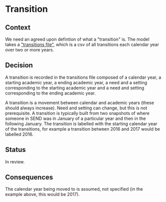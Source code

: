 # Transition

## Context

We need an agreed upon defintion of what a "transition" is. The model takes a ["transitions file"](data/demo/data/transitions.csv), which is a csv of all transitions each calendar year over two or more years.

## Decision

A transition is recorded in the transitions file composed of a calendar year, a starting academic year, a ending academic year, a need and a setting corresponding to the starting academic year and a need and setting corresponding to the ending academic year.

A transition is a movement between calendar and academic years (these should always increase). Need and setting can change, but this is not prerequisite. A transition is typically built from two snapshots of where someone in SEND was in January of a particular year and then in the following January. The transition is labelled with the starting calendar year of the transitions, for example a transition between 2016 and 2017 would be labelled 2016.

## Status

In review.

## Consequences

The calendar year being moved to is assumed, not specified (in the example above, this would be 2017).
